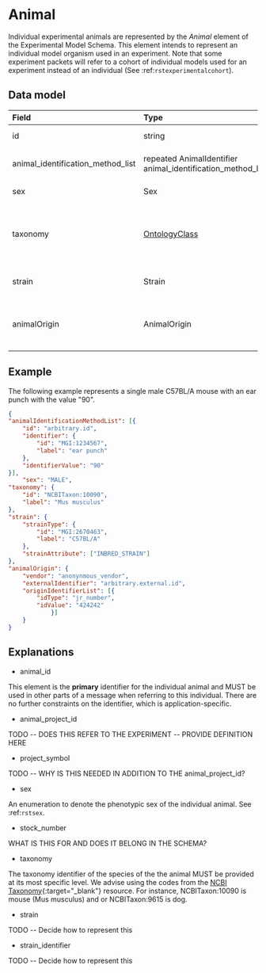 # Animal



Individual experimental animals are represented by the *Animal* element of the Experimental Model Schema.
This element intends to represent an individual model organism used in an experiment.
Note that some experiment packets will refer to a cohort of individual models used
for an experiment instead of an individual (See :ref:`rstexperimentalcohort`).



## Data model


| Field | Type | Multiplicity |  Description |
|:------|:-----------|:----------------|:------|
| id | string | 1..1 |  An arbitrary identifier. REQUIRED. |
| animal_identification_method_list |repeated AnimalIdentifier animal_identification_method_list  |0..* | Methods used to identify this mouse in the experiment  |
| sex | Sex | 1..1 |  Sex of the model organism |
| taxonomy | [OntologyClass](ontologyclass.md) | 1..1 | an :ref:`rstontologyclass` representing the species (e.g., NCBITaxon:10090 for Mus musculus)|
| strain | Strain | 0..1 |  an :ref:`rststrain` representing the strain|
| animalOrigin | AnimalOrigin | 0..1 | a  :ref:`rstanimal_origin`  representing the provence of the animal|






## Example


The following example represents a single male C57BL/A mouse with an ear punch with the value "90".


``` json
{
"animalIdentificationMethodList": [{
    "id": "arbitrary.id",
    "identifier": {
        "id": "MGI:1234567",
        "label": "ear punch"
    },
    "identifierValue": "90"
}],
    "sex": "MALE",
"taxonomy": {
    "id": "NCBITaxon:10090",
    "label": "Mus musculus"
},
"strain": {
    "strainType": {
        "id": "MGI:2670463",
        "label": "C57BL/A"
    },
    "strainAttribute": ["INBRED_STRAIN"]
},
"animalOrigin": {
    "vendor": "anonynmous_vendor",
    "externalIdentifier": "arbitrary.external.id",
    "originIdentifierList": [{
        "idType": "jr_number",
        "idValue": "424242"
            }]
    }
}
```




## Explanations



- animal_id

This element is the **primary** identifier for the individual animal and MUST be used in other parts of a message when
referring to this individual. There are no further constraints on the identifier, which is application-specific.

- animal_project_id

TODO -- DOES THIS REFER TO THE EXPERIMENT -- PROVIDE DEFINITION HERE


- project_symbol

TODO -- WHY IS THIS NEEDED IN ADDITION TO THE animal_project_id?

- sex

An enumeration to denote the phenotypic sex of the individual animal. See :ref:`rstsex`.

- stock_number

WHAT IS THIS FOR AND DOES IT BELONG IN THE SCHEMA?


- taxonomy


The taxonomy identifier of the species of the the animal MUST be provided at its most specific level. We advise using the
codes from the [NCBI Taxonomy](https://www.ncbi.nlm.nih.gov/taxonomy){:target="_blank"} resource. For instance,
NCBITaxon:10090 is mouse (Mus musculus) and  or NCBITaxon:9615 is dog.


- strain

TODO -- Decide how to represent this

- strain_identifier

TODO -- Decide how to represent this




